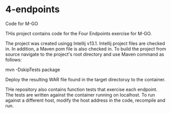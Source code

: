 4-endpoints
===========

Code for M-GO

THis project contains code for the Four Endpoints exercise for M-GO.

The project was created usingg Intellij v13.1. Intellij project files are checked in. In addition, a Maven pom file is also checked in. 
To build the project from source navigate to the project's root directory and use Maven command as follows:

mvn -DskipTests package

Deploy the resulting WAR file found in the target directoruy to the container. 

THe repository also contains function tests that exercise each endpoint. The tests are written against the container running on localhost. 
To run against a different host, modify the host address in the code, recompile and run.
